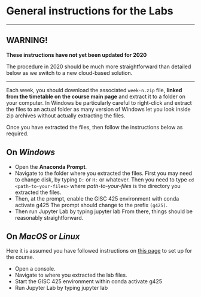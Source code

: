 # General instructions for the Labs

<hr>

## WARNING!

**These instructions have not yet been updated for 2020**

The procedure in 2020 should be much more straightforward than detailed below as we switch to a new cloud-based solution.
<hr>

Each week, you should download the associated `week-n.zip` file, **linked from the timetable on the course main page** and extract it to a folder on your computer. In Windows be particularly careful to right-click and extract the files to an actual folder as many version of Windows let you look inside zip archives without actually extracting the files.

Once you have extracted the files, then follow the instructions below as required.

## On *Windows*
+ Open the **Anaconda Prompt**.
+ Navigate to the folder where you extracted the files. First you may need to change disk, by typing `D:` or `H:` or whatever. Then you need to type `cd <path-to-your-files>` where *path-to-your-files* is the directory you extracted the files.
+ Then, at the prompt, enable the GISC 425 environment with
      conda activate g425
  The prompt should change to the prefix `(g425)`.
+ Then run Jupyter Lab by typing
      jupyter lab
  From there, things should be reasonably straightforward.

## On *MacOS* or *Linux*
Here it is assumed you have followed instructions on [this page](week-1/setting-up-the-gisc-425-environment.ipynb) to set up for the course.

+ Open a console.
+ Navigate to where you extracted the lab files.
+ Start the GISC 425 environment within
      conda activate g425
+ Run Jupyter Lab by typing
      jupyter lab
